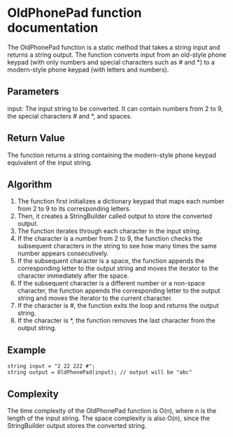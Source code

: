 # OldPhonePad function documentation
The OldPhonePad function is a static method that takes a string input and returns a string output. The function converts input from an old-style phone keypad (with only numbers and special characters such as # and *) to a modern-style phone keypad (with letters and numbers).

## Parameters
input: The input string to be converted. It can contain numbers from 2 to 9, the special characters # and *, and spaces.

## Return Value
The function returns a string containing the modern-style phone keypad equivalent of the input string.

## Algorithm
1. The function first initializes a dictionary keypad that maps each number from 2 to 9 to its corresponding letters.
2. Then, it creates a StringBuilder called output to store the converted output.
3. The function iterates through each character in the input string.
4. If the character is a number from 2 to 9, the function checks the subsequent characters in the string to see how many times the same number appears consecutively.
5. If the subsequent character is a space, the function appends the corresponding letter to the output string and moves the iterator to the character immediately after the space.
6. If the subsequent character is a different number or a non-space character, the function appends the corresponding letter to the output string and moves the iterator to the current character.
7. If the character is #, the function exits the loop and returns the output string.
8. If the character is *, the function removes the last character from the output string.

## Example
```
string input = "2 22 222 #";
string output = OldPhonePad(input); // output will be "abc"
```

## Complexity
The time complexity of the OldPhonePad function is O(n), where n is the length of the input string. The space complexity is also O(n), since the StringBuilder output stores the converted string.
